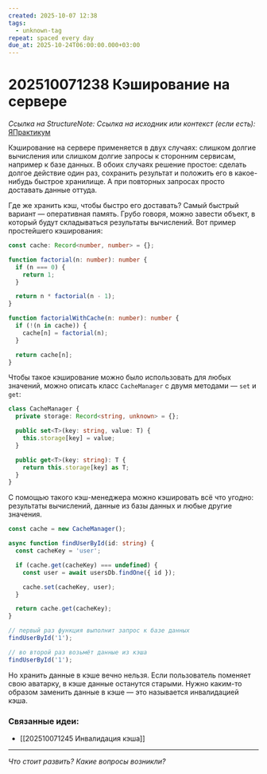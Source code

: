 ```yaml
---
created: 2025-10-07 12:38
tags:
  - unknown-tag
repeat: spaced every day
due_at: 2025-10-24T06:00:00.000+03:00
---
```

# 202510071238 Кэширование на сервере

*Ссылка на StructureNote:*
*Ссылка на исходник или контекст (если есть):*  [ЯПрактикум](https://practicum.yandex.ru/trainer/backend-nodejs/lesson/c853ccd2-0bf3-4f5d-9bb9-b319db84e934/task/b04bd35c-bf4e-48f0-9512-98d11fa8c2c8/)

Кэширование на сервере применяется в двух случаях: слишком долгие вычисления или слишком долгие запросы к сторонним сервисам, например к базе данных. В обоих случаях решение простое: сделать долгое действие один раз, сохранить результат и положить его в какое-нибудь быстрое хранилище. А при повторных запросах просто доставать данные оттуда.

Где же хранить кэш, чтобы быстро его доставать? Самый быстрый вариант — оперативная память. Грубо говоря, можно завести объект, в который будут складываться результаты вычислений. Вот пример простейшего кэширования:

```ts
const cache: Record<number, number> = {};

function factorial(n: number): number {
  if (n === 0) {
    return 1;
  }

  return n * factorial(n - 1);
}

function factorialWithCache(n: number): number {
  if (!(n in cache)) {
    cache[n] = factorial(n);
  }

  return cache[n];
}
```

Чтобы такое кэширование можно было использовать для любых значений, можно описать класс `CacheManager` с двумя методами — `set` и `get`:

```ts
class CacheManager {
  private storage: Record<string, unknown> = {};

  public set<T>(key: string, value: T) {
    this.storage[key] = value;
  }

  public get<T>(key: string): T {
    return this.storage[key] as T;
  }
}
```

С помощью такого кэш-менеджера можно кэшировать всё что угодно: результаты вычислений, данные из базы данных и любые другие значения.

```ts
const cache = new CacheManager(); 

async function findUserById(id: string) {
  const cacheKey = 'user';

  if (cache.get(cacheKey) === undefined) {
    const user = await usersDb.findOne({ id });

    cache.set(cacheKey, user);
  }

  return cache.get(cacheKey);
}

// первый раз функция выполнит запрос к базе данных
findUserById('1');

// во второй раз возьмёт данные из кэша
findUserById('1');
```

Но хранить данные в кэше вечно нельзя. Если пользователь поменяет свою аватарку, в кэше данные останутся старыми. Нужно каким-то образом заменить данные в кэше — это называется инвалидацией кэша.

### Связанные идеи:

* [[202510071245 Инвалидация кэша]]
---

*Что стоит развить? Какие вопросы возникли?*
